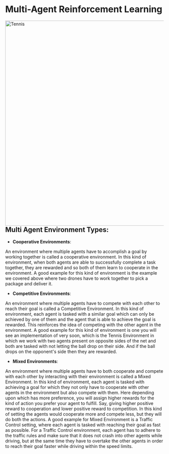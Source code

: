 # Multi-Agent Reinforcement Learning
<img src="image/Tennis.gif" alt="Tennis" align="left"  width="650"/>      
<br>
<br>
<br>
<br>
<br>
<br>
<br>
<br>
<br>
<br>
<br>
<br>
<br>
<br>
<br>
<br>
<br>
<br>


## Multi Agent Environment Types:

* **Cooperative Environments**: 

An environment where multiple agents have to accomplish a goal by working together is called a cooperative environment. In this kind of environment, when both agents are able to successfully complete a task together, they are rewarded and so both of them learn to cooperate in the environment. A good example for this kind of environment is the example we covered above where two drones have to work together to pick a package and deliver it.

* **Competitive Environments**: 

An environment where multiple agents have to compete with each other to reach their goal is called a Competitive Environment. In this kind of environment, each agent is tasked with a similar goal which can only be achieved by one of them and the agent that is able to achieve the goal is rewarded. This reinforces the idea of competing with the other agent in the environment. A good example for this kind of environment is one you will see an implementation of very soon, which is the Tennis Environment in which we work with two agents present on opposite sides of the net and both are tasked with not letting the ball drop on their side. And if the ball drops on the opponent's side then they are rewarded.

* **Mixed Environments**: 

An environment where multiple agents have to both cooperate and compete  with each other by interacting with their environment is called a Mixed Environment. In this kind of environment, each agent is tasked with achieving a goal for which they not only have to cooperate with other agents in the environment but also compete with them. Here depending upon which has more preference, you will assign higher rewards for the kind of action you prefer your agent to fulfill. Say, giving higher positive reward to cooperation and lower positive reward to competition. In this kind of setting the agents would cooperate more and compete less, but they will do both the actions. A good example for Mixed Environment is a Traffic Control setting, where each agent is tasked with reaching their goal as fast as possible. For a Traffic Control environment, each agent has to adhere to the traffic rules and make sure that it does not crash into other agents while driving, but at the same time they have to overtake the other agents in order to reach their goal faster while driving within the speed limits.


